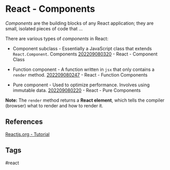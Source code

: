 # React - Components 

*Components* are the building blocks of any React application; they are small, isolated pieces of code that ...

There are various types of *components* in React:

* Component subclass - Essentially a JavaScript class that extends `React.Component`. Components [202209080320](../202209080320) - React - Component Class 

* Function component - A function written in `jsx` that only contains a `render` method. [202209080247](../202209080247) - React - Function Components

* Pure component - Used to optimize performance. Involves using immutable data.  [202209080220](../202209080220) - React - Pure Components

**Note:** The `render` method returns a **React element**, which tells the compiler (browser) what to render and how to render it.

## References
[Reactjs.org - Tutorial](https://reactjs.org/tutorial/tutorial.html#overview)

## Tags
#react

